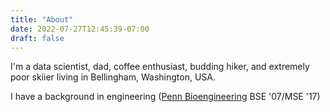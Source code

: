 ```yaml
---
title: "About"
date: 2022-07-27T12:45:39-07:00
draft: false
---
```


I'm a data scientist, dad, coffee enthusiast, budding hiker, and extremely poor skiier living in Bellingham, Washington, USA.

I have a background in engineering ([Penn Bioengineering](https://be.seas.upenn.edu) BSE '07/MSE '17)